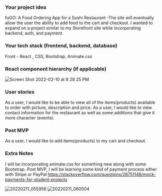 ### Your project idea 
fuGO:  A Food Ordering App for a Sushi Restaurant
-The site will eventually allow the user the ability to add food to the cart and checkout.  I wanted to expand on a project similar to  my Storefront site while incorporating backend, auth, and payment.

### Your tech stack (frontend, backend, database)
Front -  React , CSS, Bootstrap, Animate.css
###


### React component hierarchy (if applicable)
![Screen Shot 2022-02-10 at 8 28 25 PM](https://media.git.generalassemb.ly/user/39756/files/1d9f9780-8afd-11ec-80ff-10f2c0984f8e)

### User stories
As a user, I would like to be able to view all of the items(products) available to order with picture, description and price.
As a user, I would like to view contact information for the restaurant as well as some additions that give it more character (events).

### Post MVP
As a user, I would like to add items(products) to my cart and checkout.

### Extra Notes
I will be incorporating animate.css for something new along with some Bootstrap.
Post MVP, I will be learning some kind of payment process either with Stripe or PayPal
https://stackoverflow.com/questions/28751148/mock-payments-for-student-projects




![20220211_055956](https://media.git.generalassemb.ly/user/39756/files/3198c880-8b00-11ec-8baf-2e7a25efbdd9)
![20220211_060004](https://media.git.generalassemb.ly/user/39756/files/352c4f80-8b00-11ec-95c5-8618ab6b83d8)

